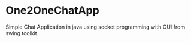 # One2OneChatApp
Simple Chat Application in java using socket programming with GUI from swing toolkit
